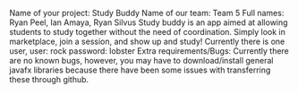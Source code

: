 Name of your project: Study Buddy
Name of our team: Team 5
Full names: Ryan Peel, Ian Amaya, Ryan Silvus
Study buddy is an app aimed at allowing students to study together without the need of coordination. Simply look in marketplace, join a session,
and show up and study!
Currently there is one user, user: rock password: lobster
Extra requirements/Bugs: Currently there are no known bugs, however, you may have to download/install general javafx libraries because
there have been some issues with transferring these through github.